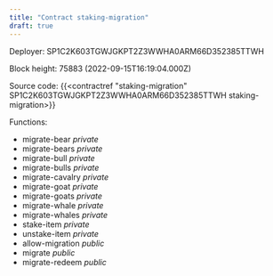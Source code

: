 ```yaml
---
title: "Contract staking-migration"
draft: true
---
```

Deployer: SP1C2K603TGWJGKPT2Z3WWHA0ARM66D352385TTWH


 



Block height: 75883 (2022-09-15T16:19:04.000Z)

Source code: {{<contractref "staking-migration" SP1C2K603TGWJGKPT2Z3WWHA0ARM66D352385TTWH staking-migration>}}

Functions:

* migrate-bear _private_
* migrate-bears _private_
* migrate-bull _private_
* migrate-bulls _private_
* migrate-cavalry _private_
* migrate-goat _private_
* migrate-goats _private_
* migrate-whale _private_
* migrate-whales _private_
* stake-item _private_
* unstake-item _private_
* allow-migration _public_
* migrate _public_
* migrate-redeem _public_
